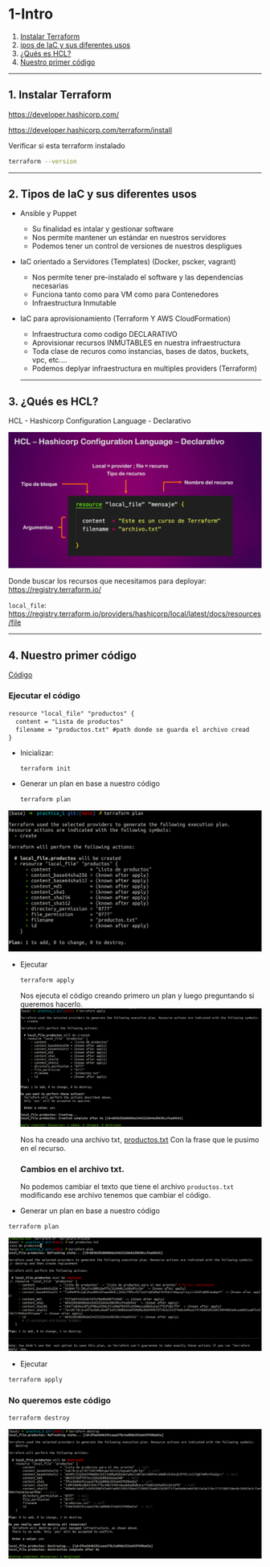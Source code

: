 # 1-Intro


1. [Instalar Terraform](#schema1)
2. [ipos de IaC y sus diferentes usos](#schema2)
3. [¿Qués es HCL?](#schema3)
4. [Nuestro primer código](#schema4)

<hr>

<a name="schema1"></a>

## 1. Instalar Terraform

https://developer.hashicorp.com/

https://developer.hashicorp.com/terraform/install

Verificar si esta terraform instalado
```bash
terraform --version
```

<hr>

<a name="schema2"></a>

## 2. Tipos de IaC y sus diferentes usos 

- Ansible y Puppet
  - Su finalidad es intalar y gestionar software
  - Nos permite mantener un estándar en nuestros servidores
  - Podemos tener un control de versiones de nuestros despligues
- IaC orientado a Servidores (Templates) (Docker, pscker, vagrant)
  - Nos permite tener pre-instalado el software y las dependencias necesarias
  - Funciona tanto como para VM como para Contenedores
  - Infraestructura Inmutable
- IaC para aprovisionamiento (Terraform Y AWS CloudFormation)
  - Infraestructura como codigo DECLARATIVO
  - Aprovisionar recursos INMUTABLES  en nuestra infraestructura
  - Toda clase de recuros como instancias, bases de datos, buckets, vpc, etc....
  - Podemos deplyar infraestructura en multiples providers (Terraform)


  <hr>

<a name="schema3"></a>

## 3. ¿Qués es HCL?

HCL - Hashicorp Configuration Language - Declarativo

![HCL](./img/hcl.png)

Donde buscar los recursos que necesitamos para deployar: https://registry.terraform.io/


`local_file`: https://registry.terraform.io/providers/hashicorp/local/latest/docs/resources/file


  <hr>

<a name="schema4"></a>

## 4. Nuestro primer código

[Código](./practica_1/terraform.tf)

### **Ejecutar el código**
```
resource "local_file" "productos" {
  content = "Lista de productos"
  filename = "productos.txt" #path donde se guarda el archivo cread
}
```

- Inicializar:

  ```bash
  terraform init
  ```
- Generar un plan en base a nuestro código
  ```bash
  terraform plan
  ```

![Plan](./img/plan.png)

- Ejecutar
  ```bash
  terraform apply 
  ```
  Nos ejecuta el código creando primero un plan y luego preguntando si queremos hacerlo.
  ![Apply](./img/apply.png)

  Nos ha creado una archivo txt, [productos.txt](./practica_1/productos.txt)
  Con la frase que le pusimo en el recurso.

  ### **Cambios en el archivo txt.**

  No podemos cambiar el texto que tiene el archivo `productos.txt` modificando ese archivo tenemos que cambiar el código.


- Generar un plan en base a nuestro código
```bash
terraform plan
```

![Plan](./img/plan_2.png)

- Ejecutar
```bash
terraform apply 
```

### **No queremos este código**

```bash
terraform destroy
```
![Destroy](./img/destroy.png)